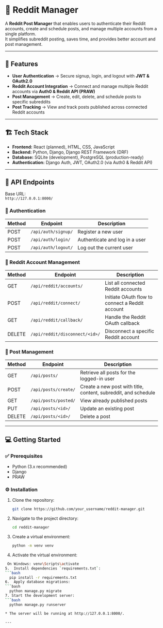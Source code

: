 # 📌 Reddit Manager

A **Reddit Post Manager** that enables users to authenticate their Reddit accounts, create and schedule posts, and manage multiple accounts from a single platform.  
It simplifies subreddit posting, saves time, and provides better account and post management.

---

## 🌟 Features

- **User Authentication** → Secure signup, login, and logout with **JWT & OAuth2.0**  
- **Reddit Account Integration** → Connect and manage multiple Reddit accounts via **Auth0 & Reddit API (PRAW)**  
- **Post Management** → Create, edit, delete, and schedule posts to specific subreddits  
- **Post Tracking** → View and track posts published across connected Reddit accounts  

---

## 🏗️ Tech Stack

- **Frontend:** React (planned), HTML, CSS, JavaScript  
- **Backend:** Python, Django, Django REST Framework (DRF)  
- **Database:** SQLite (development), PostgreSQL (production-ready)  
- **Authentication:** Django Auth, JWT, OAuth2.0 (via Auth0 & Reddit API)  

---

## 🔗 API Endpoints

Base URL:  
`http://127.0.0.1:8000/`

### 🔑 Authentication
| Method | Endpoint | Description |
|--------|----------|-------------|
| POST   | `/api/auth/signup/` | Register a new user |
| POST   | `/api/auth/login/` | Authenticate and log in a user |
| POST   | `/api/auth/logout/` | Log out the current user |

### 🦊 Reddit Account Management
| Method | Endpoint | Description |
|--------|----------|-------------|
| GET    | `/api/reddit/accounts/` | List all connected Reddit accounts |
| POST   | `/api/reddit/connect/` | Initiate OAuth flow to connect a Reddit account |
| GET    | `/api/reddit/callback/` | Handle the Reddit OAuth callback |
| DELETE | `/api/reddit/disconnect/<id>/` | Disconnect a specific Reddit account |

### 📝 Post Management
| Method | Endpoint | Description |
|--------|----------|-------------|
| GET    | `/api/posts/` | Retrieve all posts for the logged-in user |
| POST   | `/api/posts/create/` | Create a new post with title, content, subreddit, and schedule |
| GET    | `/api/posts/posted/` | View already published posts |
| PUT    | `/api/posts/<id>/` | Update an existing post |
| DELETE | `/api/posts/<id>/` | Delete a post |

---

## 💻 Getting Started

### ✅ Prerequisites
- Python (3.x recommended)  
- Django  
- PRAW  

### ⚙️ Installation

1. Clone the repository:  
   ```bash
   git clone https://github.com/your_username/reddit-manager.git
2.  Navigate to the project directory:
    ```bash
    cd reddit-manager
3. Create a virtual environment:
    ```bash
    python -m venv venv
4. Activate the virtual environment:
  ```bash
   On Windows: venv\Scripts\activate
5.  Install dependencies `requirements.txt`:
  ```bash
    pip install -r requirements.txt
6.  Apply database migrations:
  ```bash
    python manage.py migrate
7. Start the development server:
  ```bash
    python manage.py runserver

* The server will be running at http://127.0.0.1:8000/.

---
